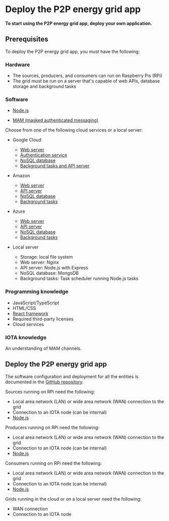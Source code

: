 # Deploy the P2P energy grid app

**To start using the P2P energy grid app, deploy your own application.**

## Prerequisites

To deploy the P2P energy grid app, you must have the following:

### Hardware

* The sources, producers, and consumers can run on Raspberry Pis (RPi)
* The grid must be run on a server that's capable of web APIs, database storage and background tasks

### Software

* [Node.js](https://nodejs.org/)

* [MAM (masked authenticated messaging)](https://github.com/iotaledger/mam.client.js)

Choose from one of the following cloud services or a local server:

* Google Cloud
    * [Web server](https://firebase.google.com/docs/hosting/)
    * [Authentication service](https://firebase.google.com/docs/auth/)
    * [NoSQL database](https://firebase.google.com/docs/firestore/)
    * [Background tasks and API server](https://firebase.google.com/docs/functions)

* Amazon
    * [Web server](https://aws.amazon.com/s3/)
    * [API server](https://aws.amazon.com/api-gateway/)
    * [NoSQL database](https://aws.amazon.com/dynamodb/)
    * [Background tasks](https://aws.amazon.com/lambda/)

* Azure
    * [Web server](https://azure.microsoft.com/en-us/services/storage/)
    * [API server](https://azure.microsoft.com/en-us/services/app-service/)
    * [NoSQL database](https://azure.microsoft.com/en-us/services/cosmos-db/)
    * [Background tasks](https://azure.microsoft.com/en-us/services/functions/)

* Local server
    * Storage: local file system
    * Web server: Nginx
    * API server: Node.js with Express
    * NoSQL database: MongoDB
    * Background tasks: Task scheduler running Node.js tasks

### Programming knowledge

* JavaScript/TypeScript
* HTML/CSS
* [React framework](https://github.com/facebook/create-react-app)
* Required third-party licenses
* Cloud services

### IOTA knowledge

An understanding of MAM channels.

## Deploy the P2P energy grid app

The software configuration and deployment for all the entities is documented in the [GitHub repository](https://github.com/iotaledger/poc-p2p-energy).

Sources running on RPi need the following:
* Local area network (LAN) or wide area network (WAN) connection to the grid
* Connection to an IOTA node (can be internal)
* [Node.js](https://github.com/audstanley/NodeJs-Raspberry-Pi)

Producers running on RPi need the following:
* Local area network (LAN) or wide area network (WAN) connection to the grid
* Connection to an IOTA node (can be internal)
* [Node.js](https://github.com/audstanley/NodeJs-Raspberry-Pi)

Consumers running on RPi need the following:
* Local area network (LAN) or wide area network (WAN) connection to the grid
* Connection to an IOTA node (can be internal)
* [Node.js](https://github.com/audstanley/NodeJs-Raspberry-Pi)

Grids running in the cloud or on a local server need the following:
* WAN connection
* Connection to an IOTA node